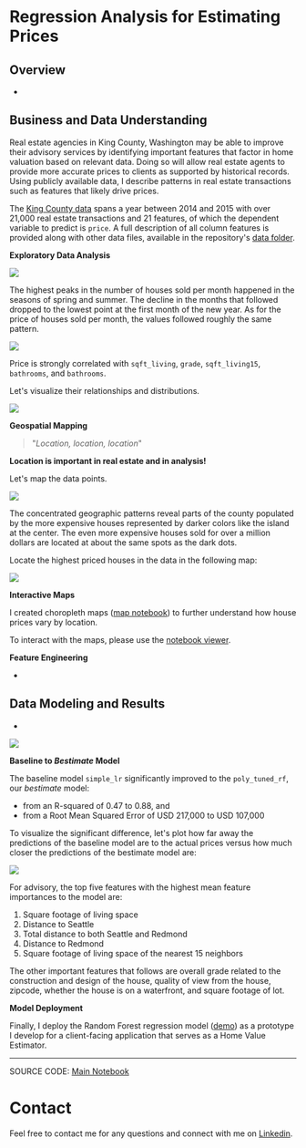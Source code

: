 
# Regression Analysis for Estimating Prices

## Overview

-

## Business and Data Understanding

Real estate agencies in King County, Washington may be able to improve their advisory services by identifying important features that factor in home valuation based on relevant data. Doing so will allow real estate agents to provide more accurate prices to clients as supported by historical records. Using publicly available data, I describe patterns in real estate transactions such as features that likely drive prices.

The [King County data](https://www.kaggle.com/datasets/harlfoxem/housesalesprediction) spans a year between 2014 and 2015 with over 21,000 real estate transactions and 21 features, of which the dependent variable to predict is `price`. A full description of all column features is provided along with other data files, available in the repository's [data folder](https://github.com/czarinagluna/regression-analysis-for-estimating-prices/tree/main/data).

**Exploratory Data Analysis**

![](data/images/fig2.png)

The highest peaks in the number of houses sold per month happened in the seasons of spring and summer. The decline in the months that followed dropped to the lowest point at the first month of the new year. As for the price of houses sold per month, the values followed roughly the same pattern.

![](data/images/fig3.png)

Price is strongly correlated with `sqft_living`, `grade`, `sqft_living15`, `bathrooms`, and `bathrooms`. 

Let's visualize their relationships and distributions.

![](data/images/fig4.png)

**Geospatial Mapping**

> "*Location, location, location*"

**Location is important in real estate and in analysis!**

Let's map the data points.

![](data/images/fig5.png)

The concentrated geographic patterns reveal parts of the county populated by the more expensive houses represented by darker colors like the island at the center. The even more expensive houses sold for over a million dollars are located at about the same spots as the dark dots.

Locate the highest priced houses in the data in the following map:

![](data/images/fig6.png)

**Interactive Maps**

I created choropleth maps ([map notebook](https://github.com/czarinagluna/regression-analysis-for-estimating-prices/blob/main/map.ipynb)) to further understand how house prices vary by location.

To interact with the maps, please use the [notebook viewer](https://nbviewer.org/github/czarinagluna/regression-analysis-for-estimating-prices/blob/main/map.ipynb).

**Feature Engineering**

-

## Data Modeling and Results

-

![](data/images/fig8.png)

**Baseline to *Bestimate* Model**

The baseline model `simple_lr` significantly improved to the `poly_tuned_rf`, our *bestimate* model:
* from an R-squared of 0.47 to 0.88, and
* from a Root Mean Squared Error of USD 217,000 to USD  107,000

To visualize the significant difference, let's plot how far away the predictions of the baseline model are to the actual prices versus how much closer the predictions of the bestimate model are:

![](data/images/fig9.png)

For advisory, the top five features with the highest mean feature importances to the model are:
1. Square footage of living space
2. Distance to Seattle
3. Total distance to both Seattle and Redmond
4. Distance to Redmond
5. Square footage of living space of the nearest 15 neighbors

The other important features that follows are overall grade related to the construction and design of the house, quality of view from the house, zipcode, whether the house is on a waterfront, and square footage of lot.

**Model Deployment**

Finally, I deploy the Random Forest regression model ([demo](https://streamlit.io/)) as a prototype I develop for a client-facing application that serves as a Home Value Estimator.

***
SOURCE CODE: [Main Notebook](https://github.com/czarinagluna/regression-analysis-for-estimating-prices/blob/main/main.ipynb)

# Contact

Feel free to contact me for any questions and connect with me on [Linkedin](https://www.linkedin.com/in/czarinagluna/).
